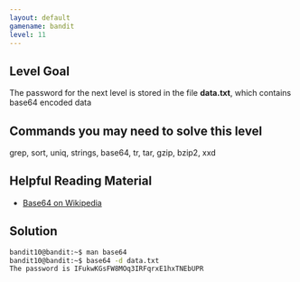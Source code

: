 ```yaml
---
layout: default
gamename: bandit
level: 11
---
```

Level Goal
----------
The password for the next level is stored in the file **data.txt**,
which contains base64 encoded data

Commands you may need to solve this level
-----------------------------------------
grep, sort, uniq, strings, base64, tr, tar, gzip, bzip2, xxd

Helpful Reading Material
------------------------
- [Base64 on Wikipedia][]

[Base64 on Wikipedia]: http://en.wikipedia.org/wiki/Base64

Solution
--------------------------
```bash
bandit10@bandit:~$ man base64
bandit10@bandit:~$ base64 -d data.txt
The password is IFukwKGsFW8MOq3IRFqrxE1hxTNEbUPR
```
